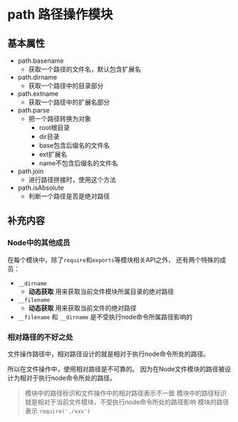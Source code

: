 
# path 路径操作模块

## 基本属性

- path.basename
  - 获取一个路径的文件名，默认包含扩展名
- path.dirname
  - 获取一个路径中的目录部分
- path.extname
  - 获取一个路径中的扩展名部分
- path.parse
  - 把一个路径转换为对象
    - root根目录
    - dir目录
    - base包含后缀名的文件名
    - ext扩展名
    - name不包含后缀名的文件名
- path.join
  - 进行路径拼接时，使用这个方法
- path.isAbsolute
  - 判断一个路径是否是绝对路径

## 补充内容

### Node中的其他成员

在每个模块中，除了`require`和`exports`等模块相关API之外，
还有两个特殊的成员：

- `__dirname`
  - **动态获取** 用来获取当前文件模块所属目录的绝对路径
- `__filename`
  - **动态获取** 用来获取当前文件的绝对路径
- `__filename` 和 `__dirname` 是不受执行node命令所属路径影响的

### 相对路径的不好之处

文件操作路径中，相对路径设计的就是相对于执行node命令所处的路径。

所以在文件操作中，使用相对路径是不可靠的。
因为在Node文件模块的路径被设计为相对于执行node命令所处的路径。

> 模块中的路径标识和文件操作中的相对路径表示不一致
> 模块中的路径标识就是相对于当前文件模块，不受执行node命令所处的路径影响
> 模块的路径表示 `require('./xxx')`
